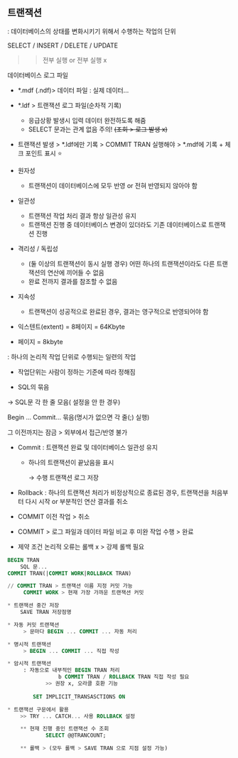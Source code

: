 
## 트랜잭션

:  데이터베이스의 상태를 변화시키기 위해서 수행하는 작업의 단위

SELECT / INSERT / DELETE / UPDATE

>> 전부 실행 or 전부 실행 x

데이터베이스 로그 파일 

- *.mdf (.ndf)> 데이터 파일 : 실제 데이터…
- *.ldf > 트랜잭션 로그 파일(순차적 기록)
    - 응급상황 발생시 입력 데이터 완전하도록 해줌
    - SELECT 문과는 관계 없음 주의! ~~(조회 > 로그 발생 x)~~
- 트랜잭션 발생 > *.ldf에만 기록 > COMMIT TRAN 실행해야 > *.mdf에 기록  + 체크 포인트 표시 ⭐
- 원자성
    - 트랜잭션이 데이터베이스에 모두 반영 or 전혀 반영되지 않아야 함
- 일관성
    - 트랜잭션 작업 처리 결과 항상 일관성 유지
    - 트랜잭션 진행 중 데이터베이스 변경이 있더라도 기존 데이터베이스로 트랜잭션 진행
- 격리성 / 독립성
    - (둘 이상의 트랜잭션이 동시 실행 경우) 어떤 하나의 트랜잭션이라도 다른 트랜잭션의 연산에 끼어들 수 없음
    - 완료 전까지 결과를 참조할 수 없음
- 지속성
    - 트랜잭션이 성공적으로 완료된 경우, 결과는 영구적으로 반영되어야 함

- 익스텐트(extent) = 8페이지 = 64Kbyte
- 페이지 = 8kbyte

: 하나의 논리적 작업 단위로 수행되는 일련의 작업

- 작업단위는 사람이 정하는 기준에 따라 정해짐
    
    
- SQL의 묶음
    
    

→ SQL문 각 한 줄 모음( 설정을 안 한 경우)

Begin … Commit… 묶음(명시가 없으면 각 줄(;) 실행)

그 이전까지는 잠금 > 외부에서 접근/반영 불가

- Commit : 트랜잭션 완료 및 데이터베이스 일관성 유지
    - 하나의 트랜잭션이 끝났음을 표시
        
        → 수행 트랜잭션 로그 저장 
        
- Rollback : 하나의 트랜잭션 처리가 비정상적으로 종료된 경우, 트랜잭션을 처음부터 다시 시작 or 부분적인 연산 결과를 취소

- COMMIT 이전 작업 > 취소
- COMMIT > 로그 파일과 데이터 파일 비교 후 미완 작업 수행 > 완료
- 제약 조건 논리적 오류는 롤백 x > 강제 롤백 필요

```sql
BEGIN TRAN
	SQL 문...
COMMIT TRAN(|COMMIT WORK|ROLLBACK TRAN)

// COMMIT TRAN > 트랜잭션 이름 지정 커밋 가능 
	 COMMIT WORK > 현재 가장 가까운 트랜잭션 커밋

* 트랜잭션 중간 저장
	SAVE TRAN 저장점명

* 자동 커밋 트랜잭션
	 > 문마다 BEGIN ... COMMIT ... 자동 처리

* 명시적 트랜잭션
	 > BEGIN ... COMMIT ... 직접 작성

* 암시적 트랜잭션
	 : 자동으로 내부적인 BEGIN TRAN 처리 
				b COMMIT TRAN / ROLLBACK TRAN 직접 작성 필요
			>> 권장 x, 오라클 호환 기능
	
		SET IMPLICIT_TRANSASCTIONS ON

* 트랜잭션 구문에서 활용 
	>> TRY ... CATCH... 사용 ROLLBACK 설정

	** 현재 진행 중인 트랜잭션 수 조회
			SELECT @@TRANCOUNT;

	** 롤백 > (모두 롤백 > SAVE TRAN 으로 지점 설정 가능)
 
```
